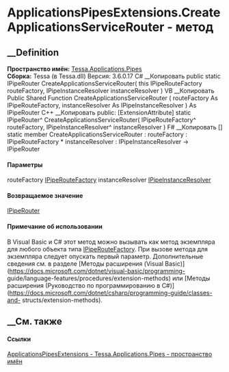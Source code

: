 # ApplicationsPipesExtensions.CreateApplicationsServiceRouter - метод
##  __Definition
 **Пространство имён:**
[Tessa.Applications.Pipes](N_Tessa_Applications_Pipes.htm)  
 **Сборка:** Tessa (в Tessa.dll) Версия: 3.6.0.17
C# __Копировать
     public static IPipeRouter CreateApplicationsServiceRouter(
    	this IPipeRouteFactory routeFactory,
    	IPipeInstanceResolver instanceResolver
    )
VB __Копировать
    <ExtensionAttribute>
    Public Shared Function CreateApplicationsServiceRouter ( 
    	routeFactory As IPipeRouteFactory,
    	instanceResolver As IPipeInstanceResolver
    ) As IPipeRouter
C++ __Копировать
     public:
    [ExtensionAttribute]
    static IPipeRouter^ CreateApplicationsServiceRouter(
    	IPipeRouteFactory^ routeFactory, 
    	IPipeInstanceResolver^ instanceResolver
    )
F# __Копировать
     [<ExtensionAttribute>]
    static member CreateApplicationsServiceRouter : 
            routeFactory : IPipeRouteFactory * 
            instanceResolver : IPipeInstanceResolver -> IPipeRouter 
#### Параметры
routeFactory [IPipeRouteFactory](T_Tessa_Platform_Pipes_IPipeRouteFactory.htm)
instanceResolver
[IPipeInstanceResolver](T_Tessa_Platform_Pipes_IPipeInstanceResolver.htm)
#### Возвращаемое значение
[IPipeRouter](T_Tessa_Platform_Pipes_IPipeRouter.htm)
#### Примечание об использовании
В Visual Basic и C# этот метод можно вызывать как метод экземпляра для любого
объекта типа
[IPipeRouteFactory](T_Tessa_Platform_Pipes_IPipeRouteFactory.htm). При вызове
метода для экземпляра следует опускать первый параметр. Дополнительные
сведения см. в разделе [Методы расширения (Visual
Basic)](https://docs.microsoft.com/dotnet/visual-basic/programming-
guide/language-features/procedures/extension-methods) или [Методы расширения
(Руководство по программированию в
C#)](https://docs.microsoft.com/dotnet/csharp/programming-guide/classes-and-
structs/extension-methods).
##  __См. также
#### Ссылки
[ApplicationsPipesExtensions -
](T_Tessa_Applications_Pipes_ApplicationsPipesExtensions.htm)
[Tessa.Applications.Pipes - пространство имён](N_Tessa_Applications_Pipes.htm)
